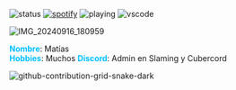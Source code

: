 ![status](https://api.statusbadges.me/badge/status/1206408814870659113?simple=true&style=for-the-badge) [![spotify](https://api.statusbadges.me/badge/spotify/1206408814870659113?style=for-the-badge)](https://api.statusbadges.me/openspotify/1206408814870659113) ![playing](https://api.statusbadges.me/badge/playing/1206408814870659113?style=for-the-badge) ![vscode](https://api.statusbadges.me/badge/vscode/1206408814870659113?style=for-the-badge)

![IMG_20240916_180959](https://github.com/user-attachments/assets/c2dfefb6-e120-44b7-b7ba-c5cf17e7ad14) 

**<span style="color: #00BFFF;">Nombre</span>**: Matías  
**<span style="color: #00BFFF;">Hobbies</span>**: Muchos
**<span style="color: #00BFFF;">Discord</span>**: Admin en Slaming y Cubercord

![github-contribution-grid-snake-dark](https://github.com/user-attachments/assets/6d71241d-6f5b-4947-b277-20a682148313)

<!---
Mati278xD/Mati278xD is a ✨ special ✨ repository because its `README.md` (this file) appears on your GitHub profile.
You can click the Preview link to take a look at your changes.
--->
